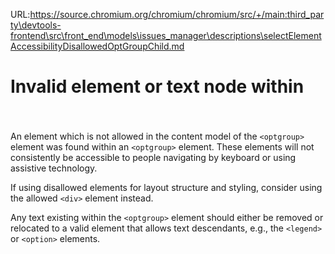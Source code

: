URL:https://source.chromium.org/chromium/chromium/src/+/main:third_party\devtools-frontend\src\front_end\models\issues_manager\descriptions\selectElementAccessibilityDisallowedOptGroupChild.md
# Invalid element or text node within <optgroup>

An element which is not allowed in the content model of the `<optgroup>` element was found within an `<optgroup>` element. These elements will not consistently be accessible to people navigating by keyboard or using assistive technology.

If using disallowed elements for layout structure and styling, consider using the allowed `<div>` element instead.

Any text existing within the `<optgroup>` element should either be removed or relocated to a valid element that allows text descendants, e.g., the `<legend>` or `<option>` elements.
